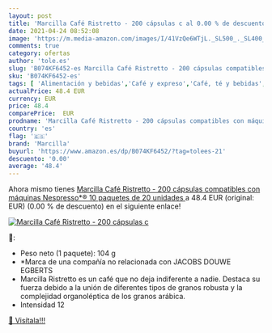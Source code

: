 ```yaml
---
layout: post
title: 'Marcilla Café Ristretto - 200 cápsulas c al 0.00 % de descuento'
date: 2021-04-24 08:52:08
image: 'https://m.media-amazon.com/images/I/41VzQe6WTjL._SL500_._SL400_.jpg'
comments: true
category: ofertas
author: 'tole.es'
slug: 'B074KF6452-es Marcilla Café Ristretto - 200 cápsulas compatibles con...'
sku: 'B074KF6452-es'
tags: [ 'Alimentación y bebidas','Café y expreso','Café, té y bebidas','Cápsulas de café','café','marcilla', ]
actualPrice: 48.4 EUR
currency: EUR
price: 48.4
comparePrice:  EUR
prodname: 'Marcilla Café Ristretto - 200 cápsulas compatibles con máquinas Nespresso*®  10 paquetes de 20 unidades '
country: 'es'
flag: '🇪🇸'
brand: 'Marcilla'
buyurl: 'https://www.amazon.es/dp/B074KF6452/?tag=tolees-21'
descuento: '0.00'
average: '48.4'
---
```


Ahora mismo tienes [Marcilla Café Ristretto - 200 cápsulas compatibles con máquinas Nespresso*®  10 paquetes de 20 unidades ](https://www.amazon.es/dp/B074KF6452/?tag=tolees-21) a 48.4 EUR (original:  EUR) (0.00 %  de descuento) en el siguiente enlace!

[![Marcilla Café Ristretto - 200 cápsulas c](https://m.media-amazon.com/images/I/41VzQe6WTjL._SL500_._SL400_.jpg)](https://www.amazon.es/dp/B074KF6452/?tag=tolees-21)

🔎:

- Peso neto (1 paquete): 104 g
- *Marca de una compañía no relacionada con JACOBS DOUWE EGBERTS
- Marcilla Ristretto es un café que no deja indiferente a nadie. Destaca su fuerza debido a la unión de diferentes tipos de granos robusta y la complejidad organoléptica de los granos arábica.
- Intensidad 12

[🛒 Visítala!!!](https://www.amazon.es/dp/B074KF6452/?tag=tolees-21)
